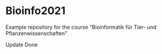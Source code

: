 # Bioinfo2021
Example repository for the course "Bioinformatik für Tier- und Pflanzenwissenschaften" 

Update Done
